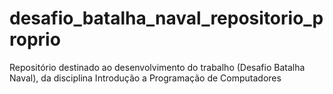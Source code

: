 # desafio_batalha_naval_repositorio_proprio
Repositório destinado ao desenvolvimento do trabalho (Desafio Batalha Naval), da disciplina Introdução a Programação de Computadores 
